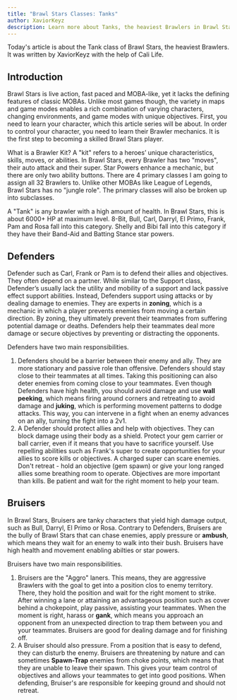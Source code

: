 ```yaml
---
title: "Brawl Stars Classes: Tanks"
author: XaviorKeyz
description: Learn more about Tanks, the heaviest Brawlers in Brawl Stars.
---
```


Today's article is about the Tank class of Brawl Stars, the heaviest Brawlers. It was written by XaviorKeyz with the help of Cali Life.

Introduction
---

Brawl Stars is live action, fast paced and MOBA-like, yet it lacks the defining features of classic MOBAs. Unlike most games though, the variety in maps and game modes enables a rich combination of varying characters, changing environments, and game modes with unique objectives.
First, you need to learn your character, which this article series will be about. In order to control your character, you need to learn their Brawler mechanics. It is the first step to becoming a skilled Brawl Stars player.

What is a Brawler Kit? A "kit" refers to a heroes’ unique characteristics, skills, moves, or abilities. In Brawl Stars, every Brawler has two "moves", their auto attack and their super. Star Powers enhance a mechanic, but there are only two ability buttons.
There are 4 primary classes I am going to assign all 32 Brawlers to. Unlike other MOBAs like League of Legends, Brawl Stars has no "jungle role".
The primary classes will also be broken up into subclasses.

A "Tank" is any brawler with a high amount of health. In Brawl Stars, this is about 6000+ HP at maximum level. 8-Bit, Bull, Carl, Darryl, El Primo, Frank, Pam and Rosa fall into this category. Shelly and Bibi fall into this category if they have their Band-Aid and Batting Stance star powers.

Defenders
---

Defender such as Carl, Frank or Pam is to defend their allies and objectives. They often depend on a partner. While similar to the Support class, Defender’s usually lack the utility and mobility of a support and lack passive effect support abilities. Instead, Defenders support using attacks or by dealing damage to enemies. They are experts in **zoning**, which is a mechanic in which a player prevents enemies from moving a certain direction. By zoning, they ultimately prevent their teammates from suffering potential damage or deaths. Defenders help their teammates deal more damage or secure objectives by preventing or distracting the opponents.

Defenders have two main responsibilities.

1. Defenders should be a barrier between their enemy and ally. They are more stationary and passive role than offensive. Defenders should stay close to their teammates at all times. Taking this positioning can also deter enemies from coming close to your teammates. Even though Defenders have high health, you should avoid damage and use **wall peeking**, which means firing around corners and retreating to avoid damage and **juking**, which is performing movement patterns to dodge attacks. This way, you can intervene in a fight when an enemy advances on an ally, turning the fight into a 2v1.
2. A Defender should protect allies and help with objectives. They can block damage using their body as a shield. Protect your gem carrier or ball carrier, even if it means that you have to sacrifice yourself. Use repelling abilities such as Frank's super to create opportunities for your allies to score kills or objectives. A charged super can scare enemies. Don't retreat - hold an objective (gem spawn) or give your long ranged allies some breathing room to operate. Objectives are more important than kills. Be patient and wait for the right moment to help your team.

Bruisers
---

In Brawl Stars, Bruisers are tanky characters that yield high damage output, such as Bull, Darryl, El Primo or Rosa. Contrary to Defenders, Bruisers are the bully of Brawl Stars that can chase enemies, apply pressure or **ambush**, which means they wait for an enemy to walk into their bush. Bruisers have high health and movement enabling abilties or star powers.

Bruisers have two main responsibilities.

1. Bruisers are the "Aggro" laners. This means, they are aggressive Brawlers with the goal to get into a position clos to enemy territory. There, they hold the position and wait for the right moment to strike. After winning a lane or attaining an advantageous position such as cover behind a chokepoint, play passive, assisting your teammates. When the moment is right, harass or **gank**, which means you approach an opponent from an unexpected direction to trap them between you and your teammates. Bruisers are good for dealing damage and for finishing off.
2. A Bruiser should also pressure. From a position that is easy to defend, they can disturb the enemy. Bruisers are threatening by nature and can sometimes **Spawn-Trap** enemies from choke points, which means that they are unable to leave their spawn. This gives your team control of objectives and allows your teammates to get into good positions. When defending, Bruiser's are responsible for keeping ground and should not retreat.
